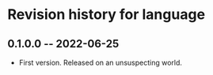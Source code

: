 # Revision history for language

## 0.1.0.0 -- 2022-06-25

* First version. Released on an unsuspecting world.
